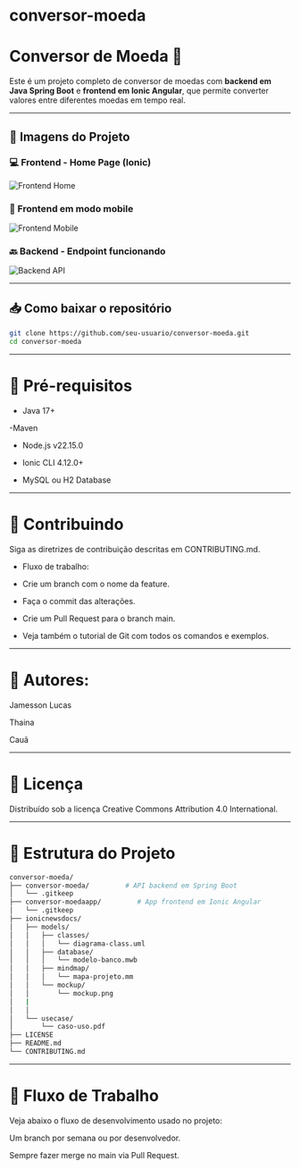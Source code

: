 # conversor-moeda

# Conversor de Moeda 💱

Este é um projeto completo de conversor de moedas com **backend em Java Spring Boot** e **frontend em Ionic Angular**, que permite converter valores entre diferentes moedas em tempo real.

---

## 📸 Imagens do Projeto

### 💻 Frontend - Home Page (Ionic)
![Frontend Home](./screenshots/frontend-home.png)

### 📱 Frontend em modo mobile
![Frontend Mobile](./screenshots/frontend-mobile.png)

### 🔙 Backend - Endpoint funcionando
![Backend API](./screenshots/backend-api.png)

---

## 📥 Como baixar o repositório

```bash
git clone https://github.com/seu-usuario/conversor-moeda.git
cd conversor-moeda
```
---

# 🔧 Pré-requisitos

- Java 17+

-Maven

- Node.js v22.15.0

- Ionic CLI 4.12.0+

- MySQL ou H2 Database

---

# 🤝 Contribuindo
Siga as diretrizes de contribuição descritas em CONTRIBUTING.md.

- Fluxo de trabalho:

- Crie um branch com o nome da feature.

- Faça o commit das alterações.

- Crie um Pull Request para o branch main.

- Veja também o tutorial de Git com todos os comandos e exemplos.

---

# 👥 Autores:

Jamesson Lucas

Thaina

Cauã

---

# 📄 Licença
Distribuído sob a licença Creative Commons Attribution 4.0 International.

---

# 📌 Estrutura do Projeto

```bash
conversor-moeda/
├── conversor-moeda/         # API backend em Spring Boot
│   └── .gitkeep
├── conversor-moedaapp/         # App frontend em Ionic Angular
│   └── .gitkeep
├── ionicnewsdocs/
│   ├── models/
│   │   ├── classes/
│   │   │   └── diagrama-class.uml
│   │   ├── database/
│   │   │   └── modelo-banco.mwb
│   │   ├── mindmap/
│   │   │   └── mapa-projeto.mm
│   │   └── mockup/
│   │       └── mockup.png
│   |
│   │   
│   └── usecase/
│       └── caso-uso.pdf
├── LICENSE
├── README.md
└── CONTRIBUTING.md
````
---

# 🧠 Fluxo de Trabalho
Veja abaixo o fluxo de desenvolvimento usado no projeto:


Um branch por semana ou por desenvolvedor.

Sempre fazer merge no main via Pull Request.
